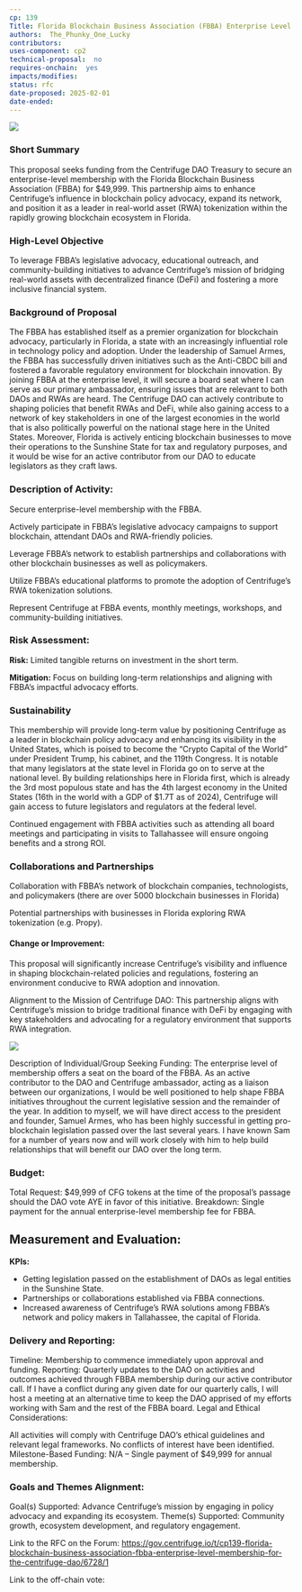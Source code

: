 ```yaml
---
cp: 139
Title: Florida Blockchain Business Association (FBBA) Enterprise Level Membership for the Centrifuge DAO  
authors:  The_Phunky_One_Lucky 
contributors: 
uses-component: cp2 
technical-proposal:  no
requires-onchain:  yes
impacts/modifies:
status: rfc
date-proposed: 2025-02-01
date-ended:  
---
```


![](../CP139/fbba.jpg)

### Short Summary

This proposal seeks funding from the Centrifuge DAO Treasury to secure an enterprise-level membership with the Florida Blockchain Business Association (FBBA) for $49,999. This partnership aims to enhance Centrifuge’s influence in blockchain policy advocacy, expand its network, and position it as a leader in real-world asset (RWA) tokenization within the rapidly growing blockchain ecosystem in Florida.

### High-Level Objective

To leverage FBBA’s legislative advocacy, educational outreach, and community-building initiatives to advance Centrifuge’s mission of bridging real-world assets with decentralized finance (DeFi) and fostering a more inclusive financial system.

### Background of Proposal

 The FBBA has established itself as a premier organization for blockchain advocacy, particularly in Florida, a state with an increasingly influential role in technology policy and adoption. Under the leadership of Samuel Armes, the FBBA has successfully driven initiatives such as the Anti-CBDC bill and fostered a favorable regulatory environment for blockchain innovation. By joining FBBA at the enterprise level, it will secure a board seat where I can serve as our primary ambassador, ensuring issues that are relevant to both DAOs and RWAs are heard. The Centrifuge DAO can actively contribute to shaping policies that benefit RWAs and DeFi, while also gaining access to a network of key stakeholders in one of the largest economies in the world that is also politically powerful on the national stage here in the United States. Moreover, Florida is actively enticing blockchain businesses to move their operations to the Sunshine State for tax and regulatory purposes, and it would be wise for an active contributor from our DAO to educate legislators as they craft laws.

### Description of Activity:

Secure enterprise-level membership with the FBBA.

Actively participate in FBBA’s legislative advocacy campaigns to support blockchain, attendant DAOs and RWA-friendly policies.

Leverage FBBA’s network to establish partnerships and collaborations with other blockchain businesses as well as policymakers.

Utilize FBBA’s educational platforms to promote the adoption of Centrifuge’s RWA tokenization solutions.

Represent Centrifuge at FBBA events, monthly meetings, workshops, and community-building initiatives.

### Risk Assessment:

**Risk:** Limited tangible returns on investment in the short term.

**Mitigation:** Focus on building long-term relationships and aligning with FBBA’s impactful advocacy efforts.

### Sustainability

This membership will provide long-term value by positioning Centrifuge as a leader in blockchain policy advocacy and enhancing its visibility in the United States, which is poised to become the “Crypto Capital of the World” under President Trump, his cabinet, and the 119th Congress. It is notable that many legislators at the state level in Florida go on to serve at the national level. By building relationships here in Florida first, which is already the 3rd most populous state and has the 4th largest economy in the United States (16th in the world with a GDP of $1.7T as of 2024), Centrifuge will gain access to future legislators and regulators at the federal level.

Continued engagement with FBBA activities such as attending all board meetings and participating in visits to Tallahassee will ensure ongoing benefits and a strong ROI.

### Collaborations and Partnerships

Collaboration with FBBA’s network of blockchain companies, technologists, and policymakers (there are over 5000 blockchain businesses in Florida)

Potential partnerships with businesses in Florida exploring RWA tokenization (e.g. Propy).

#### Change or Improvement: 

This proposal will significantly increase Centrifuge’s visibility and influence in shaping blockchain-related policies and regulations, fostering an environment conducive to RWA adoption and innovation.

Alignment to the Mission of Centrifuge DAO: This partnership aligns with Centrifuge’s mission to bridge traditional finance with DeFi by engaging with key stakeholders and advocating for a regulatory environment that supports RWA integration.

![](../CP139/fbbap.jpg)

Description of Individual/Group Seeking Funding: The enterprise level of membership offers a seat on the board of the FBBA. As an active contributor to the DAO and Centrifuge ambassador, acting as a liaison between our organizations, I would be well positioned to help shape FBBA initiatives throughout the current legislative session and the remainder of the year. In addition to myself, we will have direct access to the president and founder, Samuel Armes, who has been highly successful in getting pro-blockchain legislation passed over the last several years. I have known Sam for a number of years now and will work closely with him to help build relationships that will benefit our DAO over the long term.

### Budget:

Total Request: $49,999 of CFG tokens at the time of the proposal’s passage should the DAO vote AYE in favor of this initiative.
Breakdown: Single payment for the annual enterprise-level membership fee for FBBA.

## Measurement and Evaluation:

**KPIs:**

- Getting legislation passed on the establishment of DAOs as legal entities in the Sunshine State.
- Partnerships or collaborations established via FBBA connections.
- Increased awareness of Centrifuge’s RWA solutions among FBBA’s network and policy makers in Tallahassee, the capital of Florida.

### Delivery and Reporting:

Timeline: Membership to commence immediately upon approval and funding.
Reporting: Quarterly updates to the DAO on activities and outcomes achieved through FBBA membership during our active contributor call. If I have a conflict during any given date for our quarterly calls, I will host a meeting at an alternative time to keep the DAO apprised of my efforts working with Sam and the rest of the FBBA board.
Legal and Ethical Considerations:

All activities will comply with Centrifuge DAO’s ethical guidelines and relevant legal frameworks.
No conflicts of interest have been identified.
Milestone-Based Funding: N/A – Single payment of $49,999 for annual membership.

### Goals and Themes Alignment:

Goal(s) Supported: Advance Centrifuge’s mission by engaging in policy advocacy and expanding its ecosystem.
Theme(s) Supported: Community growth, ecosystem development, and regulatory engagement.

Link to the RFC on the Forum:  https://gov.centrifuge.io/t/cp139-florida-blockchain-business-association-fbba-enterprise-level-membership-for-the-centrifuge-dao/6728/1

Link to the off-chain vote:  
